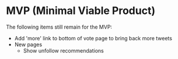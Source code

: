 # MVP (Minimal Viable Product)

The following items still remain for the MVP:

- Add 'more' link to bottom of vote page to bring back more tweets
- New pages
    - Show unfollow recommendations
